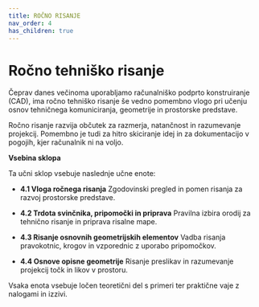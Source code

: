 ```yaml
---
title: ROČNO RISANJE
nav_order: 4
has_children: true
---
```


# Ročno tehniško risanje

Čeprav danes večinoma uporabljamo računalniško podprto konstruiranje (CAD), ima ročno tehniško risanje še vedno pomembno vlogo pri učenju osnov tehničnega komuniciranja, geometrije in prostorske predstave.

Ročno risanje razvija občutek za razmerja, natančnost in razumevanje projekcij. Pomembno je tudi za hitro skiciranje idej in za dokumentacijo v pogojih, kjer računalnik ni na voljo.

**Vsebina sklopa**

Ta učni sklop vsebuje naslednje učne enote:

* **4.1 Vloga ročnega risanja**
  Zgodovinski pregled in pomen risanja za razvoj prostorske predstave.

* **4.2 Trdota svinčnika, pripomočki in priprava**
  Pravilna izbira orodij za tehnično risanje in priprava risalne mape.

* **4.3 Risanje osnovnih geometrijskih elementov**
  Vadba risanja pravokotnic, krogov in vzporednic z uporabo pripomočkov.

* **4.4 Osnove opisne geometrije**
  Risanje preslikav in razumevanje projekcij točk in likov v prostoru.

Vsaka enota vsebuje ločen teoretični del s primeri ter praktične vaje z nalogami in izzivi.

